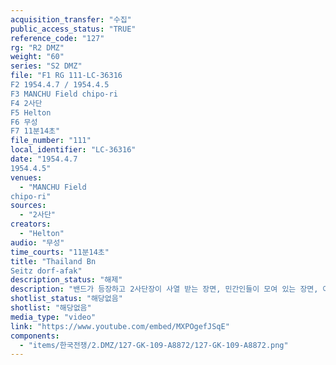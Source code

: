 ```yaml
---
acquisition_transfer: "수집"
public_access_status: "TRUE"
reference_code: "127"
rg: "R2 DMZ"
weight: "60"
series: "S2 DMZ"
file: "F1 RG 111-LC-36316
F2 1954.4.7 / 1954.4.5
F3 MANCHU Field chipo-ri
F4 2사단
F5 Helton
F6 무성 
F7 11분14초"
file_number: "111"
local_identifier: "LC-36316"
date: "1954.4.7
1954.4.5"
venues: 
  - "MANCHU Field
chipo-ri"
sources: 
  - "2사단"
creators: 
  - "Helton"
audio: "무성"
time_courts: "11분14초"
title: "Thailand Bn
Seitz dorf-afak"
description_status: "해제"
description: "밴드가 등장하고 2사단장이 사열 받는 장면, 민간인들이 모여 있는 장면, 아이들이 2사단장에게 꽃다발 전달하는 장면"
shotlist_status: "해당없음"
shotlist: "해당없음"
media_type: "video"
link: "https://www.youtube.com/embed/MXPOgefJSqE"
components: 
  - "items/한국전쟁/2.DMZ/127-GK-109-A8872/127-GK-109-A8872.png"
---
```

